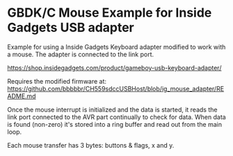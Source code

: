 # GBDK/C Mouse Example for Inside Gadgets USB adapter

Example for using a Inside Gadgets Keyboard adapter modified
to work with a mouse. The adapter is connected to the link port.

https://shop.insidegadgets.com/product/gameboy-usb-keyboard-adapter/

Requires the modified firmware at:
https://github.com/bbbbbr/CH559sdccUSBHost/blob/ig_mouse_adapter/README.md

Once the mouse interrupt is initialized and the data is started,
it reads the link port connected to the AVR part continually to
check for data. When data is found (non-zero) it's stored into
a ring buffer and read out from the main loop.

Each mouse transfer has 3 bytes: buttons & flags, x and y.

